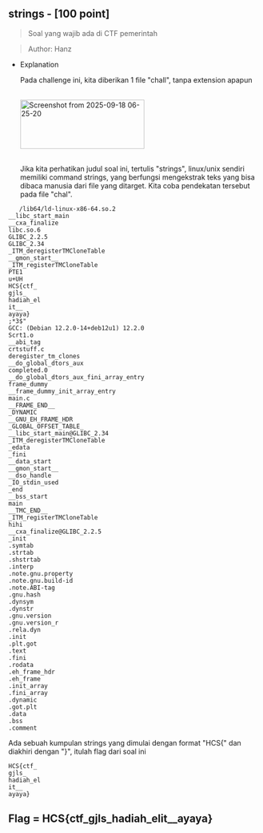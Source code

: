 ## strings - [100 point]


> Soal yang wajib ada di CTF pemerintah

> Author: Hanz

- Explanation

  <p>Pada challenge ini, kita diberikan 1 file "chall", tanpa extension apapun</p>
  <br>
  <img width="248" height="98" alt="Screenshot from 2025-09-18 06-25-20" src="https://github.com/user-attachments/assets/1ad253d5-070c-4d6a-99f1-d9cd98f8729c" /> <br>
  
  <br>
   <p>Jika kita perhatikan judul soal ini, tertulis "strings", linux/unix sendiri memiliki command strings, yang berfungsi mengekstrak teks yang bisa dibaca manusia dari file yang ditarget. Kita coba pendekatan tersebut pada file "chal".</p>
```
   /lib64/ld-linux-x86-64.so.2
__libc_start_main
__cxa_finalize
libc.so.6
GLIBC_2.2.5
GLIBC_2.34
_ITM_deregisterTMCloneTable
__gmon_start__
_ITM_registerTMCloneTable
PTE1
u+UH
HCS{ctf_
gjls_
hadiah_el
it__
ayaya}
;*3$"
GCC: (Debian 12.2.0-14+deb12u1) 12.2.0
Scrt1.o
__abi_tag
crtstuff.c
deregister_tm_clones
__do_global_dtors_aux
completed.0
__do_global_dtors_aux_fini_array_entry
frame_dummy
__frame_dummy_init_array_entry
main.c
__FRAME_END__
_DYNAMIC
__GNU_EH_FRAME_HDR
_GLOBAL_OFFSET_TABLE_
__libc_start_main@GLIBC_2.34
_ITM_deregisterTMCloneTable
_edata
_fini
__data_start
__gmon_start__
__dso_handle
_IO_stdin_used
_end
__bss_start
main
__TMC_END__
_ITM_registerTMCloneTable
hihi
__cxa_finalize@GLIBC_2.2.5
_init
.symtab
.strtab
.shstrtab
.interp
.note.gnu.property
.note.gnu.build-id
.note.ABI-tag
.gnu.hash
.dynsym
.dynstr
.gnu.version
.gnu.version_r
.rela.dyn
.init
.plt.got
.text
.fini
.rodata
.eh_frame_hdr
.eh_frame
.init_array
.fini_array
.dynamic
.got.plt
.data
.bss
.comment
```
<p>Ada sebuah kumpulan strings yang dimulai dengan format "HCS{" dan diakhiri dengan "}", itulah flag dari soal ini</p>

```
HCS{ctf_
gjls_
hadiah_el
it__
ayaya}
```

## Flag = HCS{ctf_gjls_hadiah_elit__ayaya}







  <br>
  <br>

